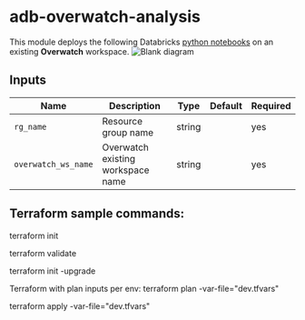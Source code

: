 # adb-overwatch-analysis

This module deploys the following Databricks [python notebooks](./notebooks) on an existing **Overwatch** workspace.
  ![Blank diagram](https://user-images.githubusercontent.com/103026825/233795155-566a9f1a-5ff2-4bfa-b940-4a4c5b898c6f.png)


## Inputs

| Name           | Description                          | Type   | Default | Required |
|----------------|--------------------------------------|--------|---------|----------|
|`rg_name`|Resource group name|string||yes|
|`overwatch_ws_name`|Overwatch existing workspace name|string||yes|


## Terraform sample commands:
terraform init

terraform validate

terraform init -upgrade

Terraform with plan inputs per env:
terraform plan -var-file="dev.tfvars"

terraform apply -var-file="dev.tfvars"
